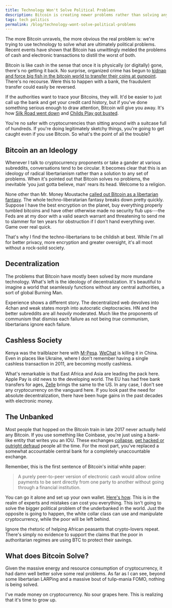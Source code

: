 ```yaml
---
title: Technology Won't Solve Political Problems
description: Bitcoin is creating newer problems rather than solving any existing problems that require political, rather than technological solutions
tags: tech politics
permalink: /blog/technology-wont-solve-political-problems
---
```


The more Bitcoin unravels, the more obvious the real problem is: we're trying to use technology to solve what are ultimately political problems. Recent events have shown that Bitcoin has unwittingly melded the problems of cash and electronic transactions to distill the worst of both.

Bitcoin is like cash in the sense that once it is physically (or digitally) gone, there's no getting it back. No surprise, organized crime has begun to [kidnap and force big fish in the bitcoin world to transfer their coins at gunpoint][nyt]. There's no recourse. Were this to happen with a bank, the fraudulent transfer could easily be reversed.

If the authorities want to trace your Bitcoins, they will. It'd be easier to just call up the bank and get your credit card history, but if you've done something serious enough to draw attention, Bitcoin will give you away. It's how [Silk Road went down][skr] and [Childs Play got busted][arg].

You're no safer with cryptocurrencies than sitting around with a suitcase full of hundreds. If you're doing legitimately sketchy things, you're going to get caught even if you use Bitcoin.  So what's the point of all the trouble?

## Bitcoin an an Ideology

Whenever I talk to cryptocurrency proponents or take a gander at various subreddits, conversations tend to be circular. It becomes clear that this is an ideology of radical libertarianism rather than a solution to any set of problems. When it's pointed out that Bitcoin solves no problems, the inevitable 'you just gotta believe, man' rears its head. Welcome to a religion.

None other than Mr. Money Moustache [called out Bitcoin as a libertarian fantasy][mmm]. The whole techno-liberatarian fantasy breaks down pretty quickly. Suppose I have the best encryption on the planet, buy everything properly tumbled bitcoins and have other otherwise made no security flub ups---the Feds are at my door with a valid search warrant and threatening to send me to slammer for ten years for obstruction if I don't hand everything over. Game over real quick.

That's why I find the techno-libertarians to be childish at best. While I'm all for better privacy, more encryption and greater oversight, it's all moot without a rock-solid society.

## Decentralization

The problems that Bitcoin have mostly been solved by more mundane technology. What's left is the ideology of decentralization. It's beautiful to imagine a world that seamlessly functions without any central authorities, a sort of global Burning Man.   

Experience shows a different story. The decentralized web devolves into 4chan and weak states morph into autocratic cleptocracies. HN and the better subreddits are all *heavily* moderated. Much like the proponents of communism that dismiss each failure as not being *true* communism, libertarians ignore each failure.

## Cashless Society

Kenya was the trailblazer here with [M-Pesa][mps]. [WeChat][wc] is killing it in China. Even in places like Ukraine, where I don't remember having a single cashless transaction in 2011, are becoming mostly cashless.

What's remarkable is that East Africa and Asia are leading the pack here. Apple Pay is old news to the developing world. The EU has had free bank transfers for ages, [Zelle][zel] brings the same to the US.  In any case, I don't see any cryptocurrency on the vanguard here. If you look past the need for absolute decentralization, there have been huge gains in the past decades with electronic money.

## The Unbanked

Most people that hopped on the Bitcoin train in late 2017 never actually held any Bitcoin. If you use something like Coinbase, you're just using a bank-like entity that writes you an IOU. These exchanges [collapse][mgx], [get hacked or outright defraud][bfx] people all the time. For the most part, you've replaced a somewhat accountable central bank for a completely unaccountable exchange.

Remember, this is the first sentence of Bitcoin's initial white paper:

> A purely peer-to-peer version of electronic cash would allow online payments to be sent directly from one party to another without going through a financial institution.

You can go it alone and set up your own wallet. [Here's how][cbw]. This is in the realm of experts and mistakes can cost you everything. This isn't going to solve the bigger political problem of the underbanked in the world. Just the opposite is going to happen, the white collar class can use and manipulate cryptocurrency, while the poor will be left behind.

Ignore the rhetoric of helping African peasants that crypto-lovers repeat. There's simply no evidence to support the claims that the poor in authoritarian regimes are using BTC to protect their savings.  

## What does Bitcoin Solve?

Given the massive energy and resource consumption of cryptocurrency, it had damn well better solve some real problems. As far as I can see, beyond some libertarian LARPing and a massive bout of tulip-mania FOMO, nothing is being solved.

I've made money on cryptocurrency. No sour grapes here. This is realizing that it's time to grow up.

[nyt]: https://www.nytimes.com/2018/02/18/technology/virtual-currency-extortion.html
[skr]: https://www.wired.com/2015/01/prosecutors-trace-13-4-million-bitcoins-silk-road-ulbrichts-laptop/
[arg]: https://www.vg.no/spesial/2017/undercover-darkweb/?lang=en
[mmm]: http://www.mrmoneymustache.com/2018/01/02/why-bitcoin-is-stupid/
[mps]: https://en.wikipedia.org/wiki/M-Pesa
[wc]: https://en.wikipedia.org/wiki/WeChat#WeChat_Pay_payment_services
[zel]: https://en.wikipedia.org/wiki/Zelle_(payment_service)
[mgx]: https://en.wikipedia.org/wiki/Mt._Gox
[bfx]: https://en.wikipedia.org/wiki/Bitfinex_hack
[cbw]: https://developers.coinbase.com/docs/wallet/guides/bitcoin-wallet
